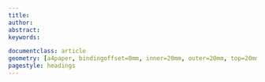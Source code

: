 ```yaml
---
title: 
author: 
abstract: 
keywords:

documentclass: article
geometry: [a4paper, bindingoffset=0mm, inner=20mm, outer=20mm, top=20mm, bottom=20mm]
pagestyle: headings
---
```






